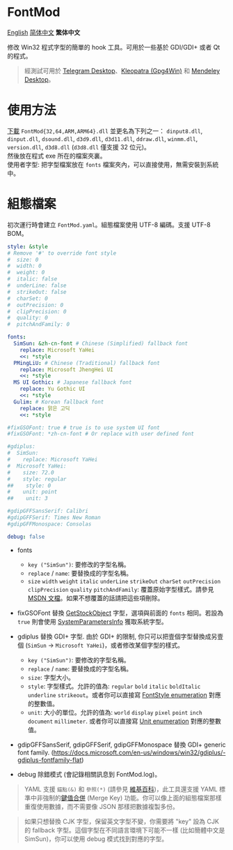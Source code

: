 # FontMod
[English](README.md) [简体中文](README.zh_CN.md) **繁体中文**

修改 Win32 程式字型的簡單的 hook 工具。可用於一些基於 GDI/GDI+ 或者 Qt 的程式。

> 經測試可用於 [Telegram Desktop](https://desktop.telegram.org/)、[Kleopatra (Gpg4Win)](https://www.gpg4win.org/) 和 [Mendeley Desktop](https://www.mendeley.com/download-desktop/)。

# 使用方法
[下載](https://github.com/ysc3839/FontMod/releases) `FontMod{32,64,ARM,ARM64}.dll` 並更名為下列之一： 
`dinput8.dll`, `dinput.dll`, `dsound.dll`, `d3d9.dll`, `d3d11.dll`, `ddraw.dll`, `winmm.dll`, `version.dll`, `d3d8.dll` (`d3d8.dll` 僅支援 32 位元)。  
然後放在程式 exe 所在的檔案夾裏。  
使用者字型: 把字型檔案放在 `fonts` 檔案夾內，可以直接使用，無需安裝到系統中。

# 組態檔案
初次運行時會建立 `FontMod.yaml`。組態檔案使用 UTF-8 編碼。支援 UTF-8 BOM。
```yaml
style: &style
# Remove '#' to override font style
#  size: 0
#  width: 0
#  weight: 0
#  italic: false
#  underLine: false
#  strikeOut: false
#  charSet: 0
#  outPrecision: 0
#  clipPrecision: 0
#  quality: 0
#  pitchAndFamily: 0

fonts:
  SimSun: &zh-cn-font # Chinese (Simplified) fallback font
    replace: Microsoft YaHei
    <<: *style
  PMingLiU: # Chinese (Traditional) fallback font
    replace: Microsoft JhengHei UI
    <<: *style
  MS UI Gothic: # Japanese fallback font
    replace: Yu Gothic UI
    <<: *style
  Gulim: # Korean fallback font
    replace: 맑은 고딕
    <<: *style

#fixGSOFont: true # true is to use system UI font
#fixGSOFont: *zh-cn-font # Or replace with user defined font

#gdiplus:
#  SimSun:
#    replace: Microsoft YaHei
#  Microsoft YaHei:
#    size: 72.0
#    style: regular
##    style: 0
#    unit: point
##    unit: 3

#gdipGFFSansSerif: Calibri
#gdipGFFSerif: Times New Roman
#gdipGFFMonospace: Consolas

debug: false
```
* fonts
  * `key ("SimSun")`: 要修改的字型名稱。
  * `replace` / `name`: 要替換成的字型名稱。
  * `size` `width` `weight` `italic` `underLine` `strikeOut` `charSet` `outPrecision` `clipPrecision` `quality` `pitchAndFamily`: 覆蓋原始字型樣式。請參見 [MSDN 文檔](https://docs.microsoft.com/en-us/windows/desktop/api/wingdi/ns-wingdi-logfontw)。如果不想覆蓋的話請把這些項刪除。

* fixGSOFont
替換 [GetStockObject](https://docs.microsoft.com/en-us/windows/desktop/api/winuser/nf-winuser-getsyscolorbrush) 字型，選項與前面的 `fonts` 相同。若設為 `true` 則會使用 [SystemParametersInfo](https://docs.microsoft.com/en-us/windows/desktop/api/winuser/nf-winuser-systemparametersinfow#spi_getnonclientmetrics) 獲取系統字型。

* gdiplus
替換 GDI+ 字型. 由於 GDI+ 的限制, 你只可以把壹個字型替換成另壹個 (`SimSun` -> `Microsoft YaHei`)，或者修改某個字型的樣式。
  * `key ("SimSun")`: 要修改的字型名稱。
  * `replace` / `name`: 要替換成的字型名稱。
  * `size`: 字型大小。
  * `style`: 字型樣式。允許的值為: `regular` `bold` `italic` `boldItalic` `underline` `strikeout`。或者你可以直接寫 [FontStyle enumeration](https://docs.microsoft.com/en-us/windows/win32/api/gdiplusenums/ne-gdiplusenums-fontstyle) 對應的整數值。
  * `unit`: 大小的單位。允許的值為: `world` `display` `pixel` `point` `inch` `document` `millimeter`. 或者你可以直接寫 [Unit enumeration](https://docs.microsoft.com/en-us/windows/win32/api/gdiplusenums/ne-gdiplusenums-unit) 對應的整數值。

* gdipGFFSansSerif, gdipGFFSerif, gdipGFFMonospace
替換 GDI+ generic font family. (https://docs.microsoft.com/en-us/windows/win32/gdiplus/-gdiplus-fontfamily-flat)

* debug
除錯模式 (會記錄相關訊息到 FontMod.log)。

> YAML 支援 `錨點(&)` 和 `參照(*)` (請參見 [維基百科](https://zh.wikipedia.org/wiki/YAML#%E8%B3%87%E6%96%99%E5%90%88%E4%BD%B5%E5%92%8C%E5%8F%83%E8%80%83))，此工具還支援 YAML 標準中非強制的[鍵值合併](https://yaml.org/type/merge.html) (Merge Key) 功能。你可以像上面的組態檔案那樣重復使用數據，而不需要像 JSON 那樣把數據複製多份。

> 如果只想替換 CJK 字型，保留英文字型不變，你需要將 "key" 設為 CJK 的 fallback 字型。這個字型在不同語言環境下可能不一樣 (比如簡體中文是 SimSun)，你可以使用 debug 模式找到對應的字型。
